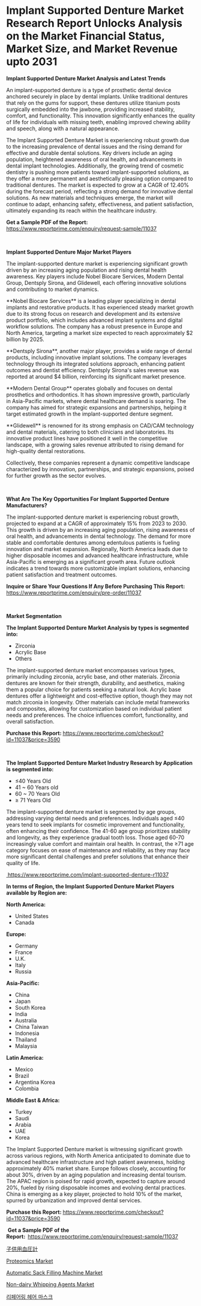 <p><h1>Implant Supported Denture Market Research Report Unlocks Analysis on the Market Financial Status, Market Size, and Market Revenue upto 2031</h1></p><p><strong>Implant Supported Denture Market Analysis and Latest Trends</strong></p>
<p><p>An implant-supported denture is a type of prosthetic dental device anchored securely in place by dental implants. Unlike traditional dentures that rely on the gums for support, these dentures utilize titanium posts surgically embedded into the jawbone, providing increased stability, comfort, and functionality. This innovation significantly enhances the quality of life for individuals with missing teeth, enabling improved chewing ability and speech, along with a natural appearance.</p><p>The Implant Supported Denture Market is experiencing robust growth due to the increasing prevalence of dental issues and the rising demand for effective and durable dental solutions. Key drivers include an aging population, heightened awareness of oral health, and advancements in dental implant technologies. Additionally, the growing trend of cosmetic dentistry is pushing more patients toward implant-supported solutions, as they offer a more permanent and aesthetically pleasing option compared to traditional dentures. The market is expected to grow at a CAGR of 12.40% during the forecast period, reflecting a strong demand for innovative dental solutions. As new materials and techniques emerge, the market will continue to adapt, enhancing safety, effectiveness, and patient satisfaction, ultimately expanding its reach within the healthcare industry.</p></p>
<p><strong>Get a Sample PDF of the Report:&nbsp;</strong> <a href="https://www.reportprime.com/enquiry/request-sample/11037">https://www.reportprime.com/enquiry/request-sample/11037</a></p>
<p>&nbsp;</p>
<p><strong>Implant Supported Denture Major Market Players</strong></p>
<p><p>The implant-supported denture market is experiencing significant growth driven by an increasing aging population and rising dental health awareness. Key players include Nobel Biocare Services, Modern Dental Group, Dentsply Sirona, and Glidewell, each offering innovative solutions and contributing to market dynamics.</p><p>**Nobel Biocare Services** is a leading player specializing in dental implants and restorative products. It has experienced steady market growth due to its strong focus on research and development and its extensive product portfolio, which includes advanced implant systems and digital workflow solutions. The company has a robust presence in Europe and North America, targeting a market size expected to reach approximately $2 billion by 2025.</p><p>**Dentsply Sirona**, another major player, provides a wide range of dental products, including innovative implant solutions. The company leverages technology through its integrated solutions approach, enhancing patient outcomes and dentist efficiency. Dentsply Sirona's sales revenue was reported at around $4 billion, reinforcing its significant market presence.</p><p>**Modern Dental Group** operates globally and focuses on dental prosthetics and orthodontics. It has shown impressive growth, particularly in Asia-Pacific markets, where dental healthcare demand is soaring. The company has aimed for strategic expansions and partnerships, helping it target estimated growth in the implant-supported denture segment.</p><p>**Glidewell** is renowned for its strong emphasis on CAD/CAM technology and dental materials, catering to both clinicians and laboratories. Its innovative product lines have positioned it well in the competitive landscape, with a growing sales revenue attributed to rising demand for high-quality dental restorations.</p><p>Collectively, these companies represent a dynamic competitive landscape characterized by innovation, partnerships, and strategic expansions, poised for further growth as the sector evolves.</p></p>
<p>&nbsp;</p>
<p><strong>What Are The Key Opportunities For Implant Supported Denture Manufacturers?</strong></p>
<p><p>The implant-supported denture market is experiencing robust growth, projected to expand at a CAGR of approximately 15% from 2023 to 2030. This growth is driven by an increasing aging population, rising awareness of oral health, and advancements in dental technology. The demand for more stable and comfortable dentures among edentulous patients is fueling innovation and market expansion. Regionally, North America leads due to higher disposable incomes and advanced healthcare infrastructure, while Asia-Pacific is emerging as a significant growth area. Future outlook indicates a trend towards more customizable implant solutions, enhancing patient satisfaction and treatment outcomes.</p></p>
<p><strong>Inquire or Share Your Questions If Any Before Purchasing This Report:</strong> <a href="https://www.reportprime.com/enquiry/pre-order/11037">https://www.reportprime.com/enquiry/pre-order/11037</a></p>
<p>&nbsp;</p>
<p><strong>Market Segmentation</strong></p>
<p><strong>The Implant Supported Denture Market Analysis by types is segmented into:</strong></p>
<p><ul><li>Zirconia</li><li>Acrylic Base</li><li>Others</li></ul></p>
<p><p>The implant-supported denture market encompasses various types, primarily including zirconia, acrylic base, and other materials. Zirconia dentures are known for their strength, durability, and aesthetics, making them a popular choice for patients seeking a natural look. Acrylic base dentures offer a lightweight and cost-effective option, though they may not match zirconia in longevity. Other materials can include metal frameworks and composites, allowing for customization based on individual patient needs and preferences. The choice influences comfort, functionality, and overall satisfaction.</p></p>
<p><strong>Purchase this Report:&nbsp;</strong><a href="https://www.reportprime.com/checkout?id=11037&price=3590">https://www.reportprime.com/checkout?id=11037&price=3590</a></p>
<p>&nbsp;</p>
<p><strong>The Implant Supported Denture Market Industry Research by Application is segmented into:</strong></p>
<p><ul><li>≤40 Years Old</li><li>41 ~ 60 Years old</li><li>60 ~ 70 Years Old</li><li>≥ 71 Years Old</li></ul></p>
<p><p>The implant-supported denture market is segmented by age groups, addressing varying dental needs and preferences. Individuals aged ≤40 years tend to seek implants for cosmetic improvement and functionality, often enhancing their confidence. The 41-60 age group prioritizes stability and longevity, as they experience gradual tooth loss. Those aged 60-70 increasingly value comfort and maintain oral health. In contrast, the ≥71 age category focuses on ease of maintenance and reliability, as they may face more significant dental challenges and prefer solutions that enhance their quality of life.</p></p>
<p><a href="https://www.reportprime.com/implant-supported-denture-r11037">&nbsp;https://www.reportprime.com/implant-supported-denture-r11037</a></p>
<p><strong>In terms of Region, the Implant Supported Denture Market Players available by Region are:</strong></p>
<p>
    <p> <strong> North America: </strong>
        <ul>
            <li>United States</li>
            <li>Canada</li>
        </ul>
        </p> 
    <p> <strong> Europe: </strong>
        <ul>
            <li>Germany</li>
            <li>France</li>
            <li>U.K.</li>
            <li>Italy</li>
            <li>Russia</li>
        </ul>
        </p> 
    <p> <strong> Asia-Pacific: </strong>
        <ul>
            <li>China</li>
            <li>Japan</li>
            <li>South Korea</li>
            <li>India</li>
            <li>Australia</li>
            <li>China Taiwan</li>
            <li>Indonesia</li>
            <li>Thailand</li>
            <li>Malaysia</li>
        </ul>
        </p> 
    <p> <strong> Latin America: </strong>
        <ul>
            <li>Mexico</li>
            <li>Brazil</li>
            <li>Argentina Korea</li>
            <li>Colombia</li>
        </ul>
        </p> 
    <p> <strong> Middle East & Africa: </strong>
        <ul>
            <li>Turkey</li>
            <li>Saudi</li>
            <li>Arabia</li>
            <li>UAE</li>
            <li>Korea</li>
        </ul>
    </p>
    </p>
<p><p>The Implant Supported Denture market is witnessing significant growth across various regions, with North America anticipated to dominate due to advanced healthcare infrastructure and high patient awareness, holding approximately 40% market share. Europe follows closely, accounting for about 30%, driven by an aging population and increasing dental tourism. The APAC region is poised for rapid growth, expected to capture around 20%, fueled by rising disposable incomes and evolving dental practices. China is emerging as a key player, projected to hold 10% of the market, spurred by urbanization and improved dental services.</p></p>
<p><strong>Purchase this Report: </strong><a href="https://www.reportprime.com/checkout?id=11037&price=3590">https://www.reportprime.com/checkout?id=11037&price=3590</a></p>
<p>&nbsp;<strong>Get a Sample PDF of the Report:&nbsp;&nbsp;</strong><a href="https://www.reportprime.com/enquiry/request-sample/11037">https://www.reportprime.com/enquiry/request-sample/11037</a></p>
<p><strong></strong></p>
<p><p><a href="https://medium.com/@maninajar/children-s-blood-pressure-monitors-5c52c35e2fa0?postPublishedType=initial">子供用血圧計</a></p><p><a href="https://www.linkedin.com/pulse/what-innovations-market-trends-shaping-proteomics-market-alive-iihkf?trackingId=3qKEyQagRy%2BUVuS2e1dDkQ%3D%3D">Proteomics Market</a></p><p><a href="https://medium.com/@carolineparks369/the-global-automatic-sack-filling-machine-market-is-a-dynamic-and-growing-industry-5e8fdef49a10">Automatic Sack Filling Machine Market</a></p><p><a href="https://medium.com/@carolineparks369/non-dairy-whipping-agents-market-essentials-key-market-players-demand-drivers-and-roi-potential-c6e928fefd3a">Non-dairy Whipping Agents Market</a></p><p><a href="https://medium.com/@anil.parihar/2024%EB%85%84%EB%B6%80%ED%84%B0-2031%EB%85%84%EA%B9%8C%EC%A7%80%EC%9D%98-%ED%97%A4%EC%96%B4-%EB%A7%88%EC%8A%A4%ED%81%AC-%EC%8B%9C%EC%9E%A5-%EC%A0%84%EB%A7%9D-%EB%B0%8F-%EC%98%88%EC%B8%A1-8db08865e3e0?postPublishedType=initial">리페어링 헤어 마스크</a></p></p>